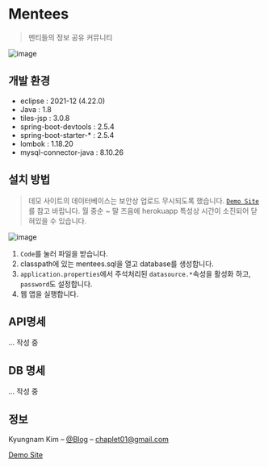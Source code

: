 # Mentees

> 멘티들의 정보 공유 커뮤니티

![image](https://user-images.githubusercontent.com/71887242/165509642-709896b5-4a08-4873-98d6-a102fb0f8389.png)

## 개발 환경

- eclipse : 2021-12 (4.22.0)
- Java : 1.8
- tiles-jsp : 3.0.8
- spring-boot-devtools : 2.5.4
- spring-boot-starter-* : 2.5.4
- lombok : 1.18.20
- mysql-connector-java : 8.10.26

<!-- 모든 개발 의존성 설치 방법과 자동 테스트 슈트 실행 방법을 운영체제 별로 작성합니다. -->

## 설치 방법

> 데모 사이트의 데이터베이스는 보안상 업로드 무시되도록 했습니다. [`Demo Site`](https://menteesprj.herokuapp.com/)를 참고 바랍니다.
> 월 중순 ~ 말 즈음에 herokuapp 특성상 시간이 소진되어 닫혀있을 수 있습니다.

![image](https://user-images.githubusercontent.com/71887242/165511060-22a13fd3-944b-47f7-98a9-2ffff8ed58f6.png)

1. `Code`를 눌러 파일을 받습니다.
2. classpath에 있는 mentees.sql을 열고 database를 생성합니다.
3. `application.properties`에서 주석처리된 `datasource.*`속성을 활성화 하고, `password`도 설정합니다.
4. 웹 앱을 실행합니다.

## API명세

... 작성 중

## DB 명세

... 작성 중

## 정보

Kyungnam Kim – [@Blog](https://kkn1125.github.io/) – [chaplet01@gmail.com](mailto:chaplet01@gmail.com)

[Demo Site](https://menteesprj.herokuapp.com)

